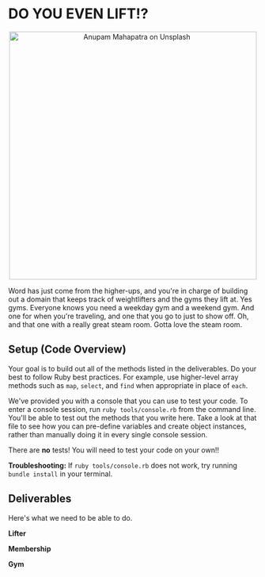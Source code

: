 # DO YOU EVEN LIFT!?

<p align="center">
  <img src="https://curriculum-content.s3.amazonaws.com/module-1/ruby-oo-relationships/gym-membership-exercise/Image_122_GymGoers.png" alt="Anupam Mahapatra on Unsplash" width="500"/>
</p>

Word has just come from the higher-ups, and you're in charge of building out a domain that keeps track of weightlifters and the gyms they lift at.  Yes gyms. Everyone knows you need a weekday gym and a weekend gym. And one for when you're traveling, and one that you go to just to show off.  Oh, and that one with a really great steam room.  Gotta love the steam room.

## Setup (Code Overview)

Your goal is to build out all of the methods listed in the deliverables. Do your best to follow Ruby best practices. For example, use higher-level array methods such as `map`, `select`, and `find` when appropriate in place of `each`.

We've provided you with a console that you can use to test your code. To enter a console session, run `ruby tools/console.rb` from the command line. You'll be able to test out the methods that you write here. Take a look at that file to see how you can pre-define variables and create object instances, rather than manually doing it in every single console session.

There are **no** tests! You will need to test your code on your own!!

**Troubleshooting:** If `ruby tools/console.rb` does not work, try running `bundle install` in your terminal.

## Deliverables

Here's what we need to be able to do.

**Lifter**

  <!-- - Get a list of all lifters -->

  <!-- - Get a list of all the memberships that a specific lifter has -->
<!-- 
  - Get a list of all the gyms that a specific lifter has memberships to

  - Get the average lift total of all lifters -->
<!-- 
  - Get the total cost of a specific lifter's gym memberships -->

  <!-- - Given a gym and a membership cost, sign a specific lifter up for a new gym -->

**Membership**

  <!-- - Get a list of all memberships -->

**Gym**

  <!-- - Get a list of all gyms -->

  <!-- - Get a list of all memberships at a specific gym -->

  <!-- - Get a list of all the lifters that have a membership to a specific gym

  - Get a list of the names of all lifters that have a membership to that gym

  - Get the combined lift total of every lifter has a membership to that gym -->
